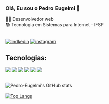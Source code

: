 ### Olá, Eu sou o Pedro Eugelmi 👋
👨‍💻 Desenvolvedor web <br>
📚 Tecnologia em Sistemas para Internet - IFSP <br>
<br>


[![lindkedin](https://img.shields.io/badge/LinkedIn-0077B5?style=for-the-badge&logo=linkedin&logoColor=white)](https://www.linkedin.com/in/pedro-eugelmi-3124a323a/)
[![instagram](https://img.shields.io/badge/Instagram-E4405F?style=for-the-badge&logo=instagram&logoColor=white)](https://www.instagram.com/pedroeugelmi/)
<br>

 ## Tecnologias:


<div>
   <img src="https://img.shields.io/badge/HTML5-E34F26?style=for-the-badge&logo=html5&logoColor=white"/>
  <img src="https://img.shields.io/badge/CSS3-1572B6?style=for-the-badge&logo=css3&logoColor=white"/>
  <img src="https://img.shields.io/badge/JavaScript-323330?style=for-the-badge&logo=javascript&logoColor=F7DF1E">
  <img src="[https://img.shields.io/badge/Php-20232A?style=for-the-badge&logo=react&logoColor=61DAFB](https://img.shields.io/badge/Php-20232A?style=for-the-badge&logo=php&logoColor=474A8A](https://img.shields.io/badge/Php-20232A?style=for-the-badge&logo=php&logoColor=474A8A)">
  <img src="https://img.shields.io/badge/TypeScript-007ACC?style=for-the-badge&logo=typescript&logoColor=white">
  <img src="https://img.shields.io/badge/React-20232A?style=for-the-badge&logo=react&logoColor=61DAFB">  
</div>
<br>


![Pedro-Eugelmi's GitHub stats](https://github-readme-stats.vercel.app/api?username=Pedro-Eugelmi&show_icons=true&theme=dracula) <br><br>
[![Top Langs](https://github-readme-stats.vercel.app/api/top-langs/?username=Pedro-Eugelmi&layout=pie&theme=dracula)](https://github.com/anuraghazra/github-readme-stats)

